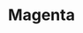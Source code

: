 ---
title: "Magenta"
type:  "product-design"
external: "https://twitter.com/karinanguyen_/status/1560114450488823810"
image: "magenta.jpeg"
description: "A shared library for links, papers, and books"
year: "2022"
order: -1.1
---    